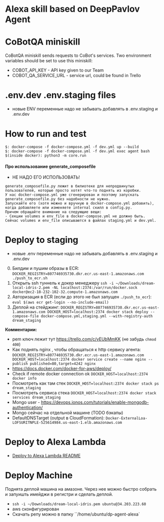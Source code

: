 # Alexa skill based on DeepPavlov Agent

CoBotQA miniskill
========================
CoBotQA miniskill sends requests to CoBot's services. Two environment variables
should be set to use this miniskill:
 * COBOT_API_KEY - API key given to our Team
 * COBOT_QA_SERVICE_URL - service url, could be found in Trello

 .env.dev .env.staging files
 =======================

 - новые ENV переменные надо не забывать добавлять в .env.staging и .env.dev

How to run and test
=======================

```
$: docker-compose -f docker-compose.yml -f dev.yml up --build
$: docker-compose -f docker-compose.yml -f dev.yml exec agent bash
$(inside docker): python3 -m core.run
```

#### Про использование generate_composefile

- НЕ НАДО ЕГО ИСПОЛЬЗОВАТЬ!

```
generate_composefile.py лежит в билиотеке для непродвинутых пользователей, которые просто хотят что-то поднять из коробки.
У нас docker-compose.yml уже сгенерирован и поэтому запускать generate_composefile.py без надобности не нужно.
Запускайте его (хотя можно и вручную в docker-compose.yml добавить), когда добавляете или изменяете internal скилл в config.py.
Причем обращайте внимание на следующие вещи:
- Секции volumes и env_file в docker-compose.yml не должно быть. Сейчас volumes и env_file описываются в файлах staging.yml и dev.yml.
```

Deploy to staging
=======================

- новые .env переменные надо не забывать добавлять в .env.staging и .env.dev

0. Билдим и пушим образы в ECR: `DOCKER_REGISTRY=807746935730.dkr.ecr.us-east-1.amazonaws.com ./push_to_ecr.sh`
1. Открыть ssh туннель к докер менеджеру `ssh -i ~/Downloads/dream-local-idris-2.pem -NL localhost:2374:/var/run/docker.sock docker@ec2-18-232-102-32.compute-1.amazonaws.com`
2. Авторизация в ECR (если до этого не был запущен `./push_to_ecr`): `eval $(aws ecr get-login --no-include-email)`
3. Деплой на стейджинг: `DOCKER_REGISTRY=807746935730.dkr.ecr.us-east-1.amazonaws.com DOCKER_HOST=localhost:2374 docker stack deploy --compose-file docker-compose.yml,staging.yml --with-registry-auth dream_staging`

**Комментарии:**
- pem ключ лежит тут https://trello.com/c/vEUbMmKK (не забудь `chmod 400`)
- Как поднять nginx , чтобы обращаться к http сервису агента: `DOCKER_REGISTRY=807746935730.dkr.ecr.us-east-1.amazonaws.com DOCKER_HOST=localhost:2374 docker service create --name nginx --publish published=80,target=4242 nginx`
- https://docs.docker.com/docker-for-aws/deploy/
- Check if remote docker connection ok `DOCKER_HOST=localhost:2374 docker info`
- Посмотреть как там стек `DOCKER_HOST=localhost:2374 docker stack ps dream_staging`
- Посмотреть сервиса стека `DOCKER_HOST=localhost:2374 docker stack services dream_staging`
- Mongo user - https://devops.ionos.com/tutorials/enable-mongodb-authentication/
- Mongo сейчас на отдельной машине (TODO бэкапы)
- DefaultDNSTarget (output в CloudFormation): `Docker-ExternalLoa-LOFSURITNPLE-525614984.us-east-1.elb.amazonaws.com`


Deploy to Alexa Lambda
=======================

- [Deploy to Alexa Lambda README](aws_lambda/README.md)


Deploy Machine
=======================
Поднята деплой машина на амазоне. Через нее можно быстро собрать и запуишть имейджи в регистри и сделать деплой.

- `ssh -i ~/Downloads/dream-local-idris.pem ubuntu@34.203.223.60`
- aws сконфигурирован
- Скачать репу можно в папку ``/home/ubuntu/dp-agent-alexa`
